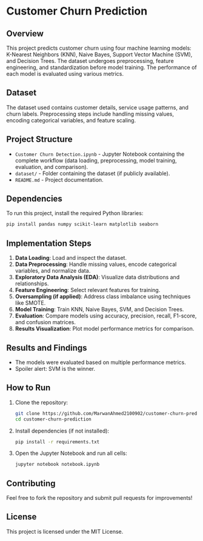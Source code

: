 # Customer Churn Prediction

## Overview
This project predicts customer churn using four machine learning models: K-Nearest Neighbors (KNN), Naive Bayes, Support Vector Machine (SVM), and Decision Trees. The dataset undergoes preprocessing, feature engineering, and standardization before model training. The performance of each model is evaluated using various metrics.

## Dataset
The dataset used contains customer details, service usage patterns, and churn labels. Preprocessing steps include handling missing values, encoding categorical variables, and feature scaling.

## Project Structure
- `Customer Churn Detection.ipynb` - Jupyter Notebook containing the complete workflow (data loading, preprocessing, model training, evaluation, and comparison).
- `dataset/` - Folder containing the dataset (if publicly available).
- `README.md` - Project documentation.

## Dependencies
To run this project, install the required Python libraries:
```bash
pip install pandas numpy scikit-learn matplotlib seaborn
```

## Implementation Steps
1. **Data Loading**: Load and inspect the dataset.
2. **Data Preprocessing**: Handle missing values, encode categorical variables, and normalize data.
3. **Exploratory Data Analysis (EDA)**: Visualize data distributions and relationships.
4. **Feature Engineering**: Select relevant features for training.
5. **Oversampling (if applied)**: Address class imbalance using techniques like SMOTE.
6. **Model Training**: Train KNN, Naive Bayes, SVM, and Decision Trees.
7. **Evaluation**: Compare models using accuracy, precision, recall, F1-score, and confusion matrices.
8. **Results Visualization**: Plot model performance metrics for comparison.

## Results and Findings
- The models were evaluated based on multiple performance metrics.
- Spoiler alert: SVM is the winner.

## How to Run
1. Clone the repository:
   ```bash
   git clone https://github.com/MarwanAhmed2100902/customer-churn-prediction.git
   cd customer-churn-prediction
   ```
2. Install dependencies (if not installed):
   ```bash
   pip install -r requirements.txt
   ```
3. Open the Jupyter Notebook and run all cells:
   ```bash
   jupyter notebook notebook.ipynb
   ```

## Contributing
Feel free to fork the repository and submit pull requests for improvements!

## License
This project is licensed under the MIT License.

